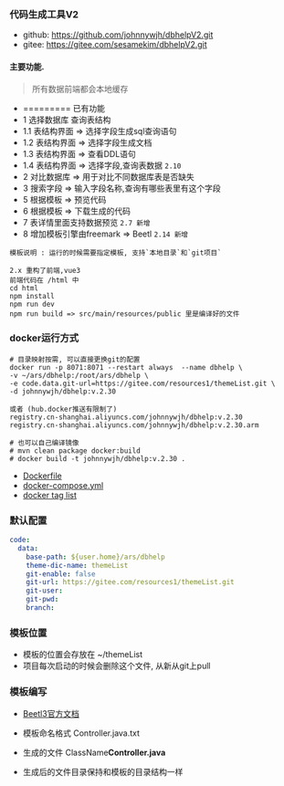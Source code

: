 ### 代码生成工具V2 
- github: https://github.com/johnnywjh/dbhelpV2.git
- gitee:  https://gitee.com/sesamekim/dbhelpV2.git

#### 主要功能.
> 所有数据前端都会本地缓存
- ========= 已有功能
- 1 选择数据库 查询表结构
- 1.1 表结构界面 => 选择字段生成sql查询语句
- 1.2 表结构界面 => 选择字段生成文档
- 1.3 表结构界面 => 查看DDL语句
- 1.4 表结构界面 => 选择字段,查询表数据 `2.10`
- 2 对比数据库 => 用于对比不同数据库表是否缺失
- 3 搜索字段 => 输入字段名称,查询有哪些表里有这个字段
- 5 根据模板 => 预览代码
- 6 根据模板 => 下载生成的代码
- 7 表详情里面支持数据预览  `2.7 新增`
- 8 增加模板引擎由freemark => Beetl `2.14 新增`
```
模板说明 : 运行的时候需要指定模板, 支持`本地目录`和`git项目`
```

```
2.x 重构了前端,vue3
前端代码在 /html 中
cd html
npm install
npm run dev
npm run build => src/main/resources/public 里是编译好的文件
```

### docker运行方式
```shell
# 目录映射按需, 可以直接更换git的配置
docker run -p 8071:8071 --restart always  --name dbhelp \
-v ~/ars/dbhelp:/root/ars/dbhelp \
-e code.data.git-url=https://gitee.com/resources1/themeList.git \
-d johnnywjh/dbhelp:v.2.30

或者 (hub.docker推送有限制了)
registry.cn-shanghai.aliyuncs.com/johnnywjh/dbhelp:v.2.30
registry.cn-shanghai.aliyuncs.com/johnnywjh/dbhelp:v.2.30.arm

# 也可以自己编译镜像
# mvn clean package docker:build
# docker build -t johnnywjh/dbhelp:v.2.30 .
```
- [Dockerfile](./src/main/docker/Dockerfile)
- [docker-compose.yml](build/compose/docker-compose.yml)
- [docker tag list](https://hub.docker.com/repository/docker/johnnywjh/dbhelp)

### 默认配置
```yaml
code:
  data:
    base-path: ${user.home}/ars/dbhelp
    theme-dic-name: themeList
    git-enable: false
    git-url: https://gitee.com/resources1/themeList.git
    git-user:
    git-pwd:
    branch:
```

### 模板位置

- 模板的位置会存放在 ~/themeList
- 项目每次启动的时候会删除这个文件, 从新从git上pull

### 模板编写

- [Beetl3官方文档](https://www.kancloud.cn/xiandafu/beetl3_guide/2138944)

- 模板命名格式 Controller.java.txt
- 生成的文件   ClassName**Controller.java**
-  生成后的文件目录保持和模板的目录结构一样



